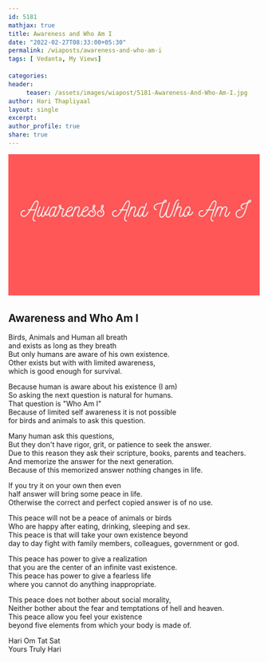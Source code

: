 ```yaml
--- 
id: 5181
mathjax: true  
title: Awareness and Who Am I
date: "2022-02-27T08:33:00+05:30"
permalink: /wiaposts/awareness-and-who-am-i
tags: [ Vedanta, My Views]    

categories: 
header:
     teaser: /assets/images/wiapost/5181-Awareness-And-Who-Am-I.jpg
author: Hari Thapliyaal 
layout: single 
excerpt:  
author_profile: true 
share: true 
---
```


![Awareness and Who Am I](/assets/images/wiapost/5181-Awareness-And-Who-Am-I.jpg)

## Awareness and Who Am I

    
    
Birds, Animals and Human all breath     
and exists as long as they breath    
But only humans are aware of his own existence.    
Other exists but with with limited awareness,     
which is good enough for survival.    
    
Because human is aware about his existence (I am)    
So asking the next question is natural for humans.    
That question is "Who Am I"    
Because of limited self awareness it is not possible     
for birds and animals to ask this question.    
    
Many human ask this questions,     
But they don't have rigor, grit, or patience to seek the answer.    
Due to this reason they ask their scripture, books, parents and teachers.    
And memorize the answer for the next generation.    
Because of this memorized answer nothing changes in life.    
    
If you try it on your own then even     
half answer will bring some peace in life.    
Otherwise the correct and perfect copied answer is of no use.    
    
This peace will not be a peace of animals or birds     
Who are happy after eating, drinking, sleeping and sex.    
This peace is that will take your own existence beyond     
day to day fight with family members, colleagues, government or god.    
    
This peace has power to give a realization     
that you are the center of an infinite vast existence.    
This peace has power to give a fearless life     
where you cannot do anything inappropriate.    
    
This peace does not bother about social morality,    
Neither bother about the fear and temptations of hell and heaven.    
This peace allow you feel your existence     
beyond five elements from which your body is made of.    
    
Hari Om Tat Sat     
Yours Truly Hari    
